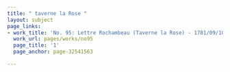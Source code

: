 ```yaml
---
title: " taverne la Rose "
layout: subject
page_links:
- work_title: 'No. 95: Lettre Rochambeau (Taverne la Rose) - 1781/09/10'
  work_url: pages/works/no95
  page_title: '1'
  page_anchor: page-32541563

---
```

